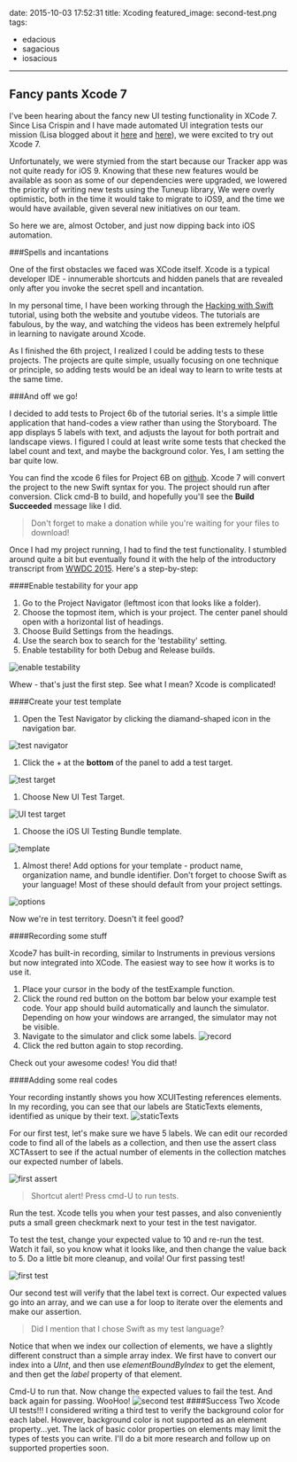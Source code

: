 date: 2015-10-03 17:52:31
title: Xcoding
featured_image: second-test.png
tags:
 - edacious
 - sagacious
 - iosacious
---

## Fancy pants Xcode 7

I've been hearing about the fancy new UI testing functionality in XCode 7.  Since Lisa Crispin and I have made automated UI integration tests our mission (Lisa blogged about it [here](http://lisacrispin.com/2014/10/12/mission-pair/) and [here](http://lisacrispin.com/2014/11/06/continuing-mission-continually-improving/)), we were excited to try out Xcode 7.

Unfortunately, we were stymied from the start because our Tracker app was not quite ready for iOS 9. Knowing that these new features would be available as soon as some of our dependencies were upgraded, we lowered the priority of writing new tests using the Tuneup library, We were overly optimistic, both in the time it would take to migrate to iOS9, and the time we would have available, given several new initiatives on our team.

So here we are, almost October, and just now dipping back into iOS automation.

###Spells and incantations

One of the first obstacles we faced was XCode itself.  Xcode is a typical developer IDE - innumerable shortcuts and hidden panels that are revealed only after you invoke the secret spell and incantation.

In my personal time, I have been working through the [Hacking with Swift](https://www.hackingwithswift.com/) tutorial, using both the website and youtube videos.  The tutorials are fabulous, by the way, and watching the videos has been extremely helpful in learning to navigate around Xcode.

As I finished the 6th project, I realized I could be adding tests to these projects.  The projects are quite simple, usually focusing on one technique or principle, so adding tests would be an ideal way to learn to write tests at the same time.

###And off we go!

I decided to add tests to Project 6b of the tutorial series. It's a simple little application that hand-codes a view rather than using the Storyboard. The app displays 5 labels with text, and adjusts the layout for both portrait and landscape views.  I figured I could at least write some tests that checked the label count and text, and maybe the background color.  Yes, I am setting the bar quite low.

You can find the xcode 6 files for Project 6B on [github](https://github.com/twostraws/HackingWithSwift). Xcode 7 will convert the project to the new Swift syntax for you. The project should run after conversion.  Click  cmd-B to build, and hopefully you'll see the **Build Succeeded** message like I did.

> Don't forget to make a donation while you're waiting for your files to download!

Once I had my project running, I had to find the test functionality.  I stumbled around quite a bit but eventually found it with the help of the introductory transcript from [WWDC 2015](http://asciiwwdc.com/2015/sessions/406).  Here's a step-by-step:

####Enable testability for your app
1. Go to the Project Navigator (leftmost icon that looks like a folder).
1. Choose the topmost item, which is your project.  The center panel should open with a horizontal list of headings.
1. Choose Build Settings from the headings.
1. Use the search box to search for the 'testability' setting.
2. Enable testability for both Debug and Release builds.

  ![enable testability](testability-setting.png)

Whew - that's just the first step.  See what I mean? Xcode is complicated!

####Create your test template

1. Open the Test Navigator by clicking the diamand-shaped icon in the navigation bar.

  ![test navigator](test-navigator.png)
1. Click the +  at the **bottom** of the panel to add a test target.

  ![test target](test-target.png)
1. Choose New UI Test Target.

  ![UI test target](UI-test-target.png)
1. Choose the iOS UI Testing Bundle template.

  ![template](template.png)
1. Almost there! Add options for your template - product name, organization name, and bundle identifier. Don't forget to choose Swift as your language!  Most of these should default from your project settings.

  ![options](options.png)

Now we're in test territory.  Doesn't it feel good?

####Recording some stuff

Xcode7 has built-in recording, similar to Instruments in previous versions but now integrated into XCode.  The easiest way to see how it works is to use it.

1.  Place your cursor in the body of the testExample function.
2.  Click the round red button on the bottom bar below your example test code.  Your app should build automatically and launch the simulator.  Depending on how your windows are arranged, the simulator may not be visible.
3.  Navigate to the simulator and click some labels.
	![record](record.png)
4. Click the red button again to stop recording.

Check out your awesome codes!  You did that!

####Adding some real codes

Your recording instantly shows you how XCUITesting references elements. In my recording, you can see that our labels are StaticTexts elements, identified as unique by their text.
![staticTexts](staticTexts.png)

For our first test, let's make sure we have 5 labels. We can edit our recorded code to find all of the labels as a collection, and then use the assert class XCTAssert to see if the actual number of elements in the collection matches our expected number of labels.

![first assert](first-assert.png)
> Shortcut alert! Press cmd-U to run tests.

Run the test.  Xcode tells you when your test passes, and also conveniently puts a small green checkmark next to your test in the test navigator.

To test the test, change your expected value to 10 and re-run the test. Watch it fail, so you know what it looks like, and then change the value back to 5.  Do a little bit more cleanup, and voila! Our first passing test!

![first test](complete-test.png)

Our second test will verify that the label text is correct. Our expected values go into an array, and we can use a for loop to iterate over the elements and make our assertion.
> Did I mention that I chose Swift as my test language?

Notice that when we index our collection of elements, we have a slightly different construct than a simple array index.  We first have to convert our index into a *UInt*, and then use *elementBoundByIndex* to get the element, and then get the *label* property of that element.

Cmd-U to run that.  Now change the expected values to fail the test.  And back again for passing.  WooHoo!
![second test](second-test.png)
####Success
Two Xcode UI tests!!! I considered writing a third test to verify the background color for each label.  However, background color is not supported as an element property...yet. The lack of basic color properties on elements may limit the types of tests you can write.  I'll do a bit more research and follow up on supported properties soon.

